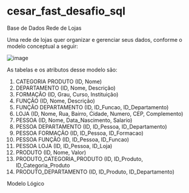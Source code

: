 # cesar_fast_desafio_sql

Base de Dados Rede de Lojas
 
Uma rede de lojas quer organizar e gerenciar seus dados, conforme o modelo conceptual a seguir:

![image](https://github.com/Sabiniano/cesar_fast_desafio_sql/assets/12420013/d65bed6c-bcc0-471e-ac5d-df03941bb048)

As tabelas e os atributos desse modelo são:

1.	CATEGORIA PRODUTO (ID, Nome)
2.	DEPARTAMENTO (ID, Nome, Descrição)
3.	FORMAÇÃO (ID, Grau, Curso, Instituição)
4.	FUNÇÃO (ID, Nome, Descrição)
5.	FUNÇÃO DEPARTAMENTO (ID, ID_Funcao, ID_Departamento)
6.	LOJA (ID, Nome, Rua, Bairro, Cidade, Numero, CEP, Complemento)
7.	PESSOA (ID, Nome, Data_Nascimento, Salario)
8.	PESSOA DEPARTAMENTO (ID, ID_Pessoa, ID_Departamento)
9.	PESSOA FORMAÇÃO (ID, ID_Pessoa, ID_Formacao)
10.	PESSOA FUNÇÃO (ID, ID_Pessoa, ID_Funcao)
11.	PESSOA LOJA (ID, ID_Pessoa, ID_Loja)
12.	PRODUTO (ID, Nome, Valor)
13.	PRODUTO_CATEGORIA_PRODUTO (ID, ID_Produto, ID_Categoria_Produto
14.	PRODUTO_DEPARTAMENTO (ID, ID_Produto, ID_Departamento)

Modelo Lógico


